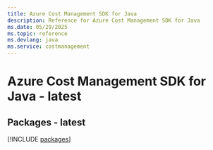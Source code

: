 ```yaml
---
title: Azure Cost Management SDK for Java
description: Reference for Azure Cost Management SDK for Java
ms.date: 05/29/2025
ms.topic: reference
ms.devlang: java
ms.service: costmanagement
---
```

# Azure Cost Management SDK for Java - latest
## Packages - latest
[!INCLUDE [packages](cost-management-index.md)]